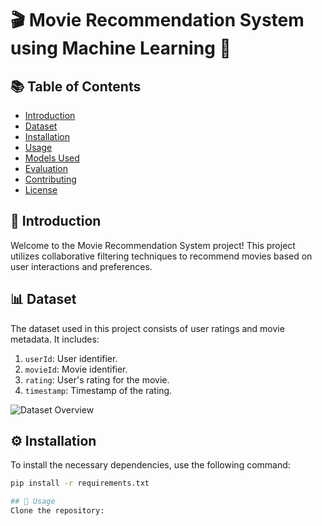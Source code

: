 # 🎬 Movie Recommendation System using Machine Learning 🍿

## 📚 Table of Contents

- [Introduction](#introduction)
- [Dataset](#dataset)
- [Installation](#installation)
- [Usage](#usage)
- [Models Used](#models-used)
- [Evaluation](#evaluation)
- [Contributing](#contributing)
- [License](#license)

## 🌟 Introduction

Welcome to the Movie Recommendation System project! This project utilizes collaborative filtering techniques to recommend movies based on user interactions and preferences.

## 📊 Dataset

The dataset used in this project consists of user ratings and movie metadata. It includes:

1. `userId`: User identifier.
2. `movieId`: Movie identifier.
3. `rating`: User's rating for the movie.
4. `timestamp`: Timestamp of the rating.

![Dataset Overview](https://plus.unsplash.com/premium_photo-1682126367699-e925894017b5?q=80&w=1560&auto=format&fit=crop&ixlib=rb-4.0.3&ixid=M3wxMjA3fDB8MHxwaG90by1wYWdlfHx8fGVufDB8fHx8fA%3D%3D)

## ⚙️ Installation

To install the necessary dependencies, use the following command:

```bash
pip install -r requirements.txt

## 🚀 Usage
Clone the repository: 
